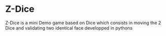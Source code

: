 # Z-Dice
Z-Dice is a mini Demo game based on Dice which consists in moving the 2 Dice and validating two identical face developped in pythons
